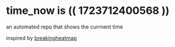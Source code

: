 # time_now is (( 1723712400568 ))

an automated repo that shows the currnent time

inspired by [breakingheatmap](https://github.com/breakingheatmap/breakingheatmap)